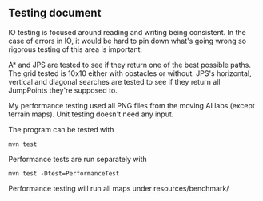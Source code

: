 ## Testing document
IO testing is focused around reading and writing being consistent. In the case of errors in IO, it would be hard to pin down what's going wrong so rigorous testing of this area is important. 

A\* and JPS are tested to see if they return one of the best possible paths. The grid tested is 10x10 either with obstacles or without. JPS's horizontal, vertical and diagonal searches are tested to see if they return all JumpPoints they're supposed to. 

My performance testing used all PNG files from the moving AI labs (except terrain maps). Unit testing doesn't need any input.



The program can be tested with
```
mvn test
```

Performance tests are run separately with
```
mvn test -Dtest=PerformanceTest
```
Performance testing will run all maps under resources/benchmark/